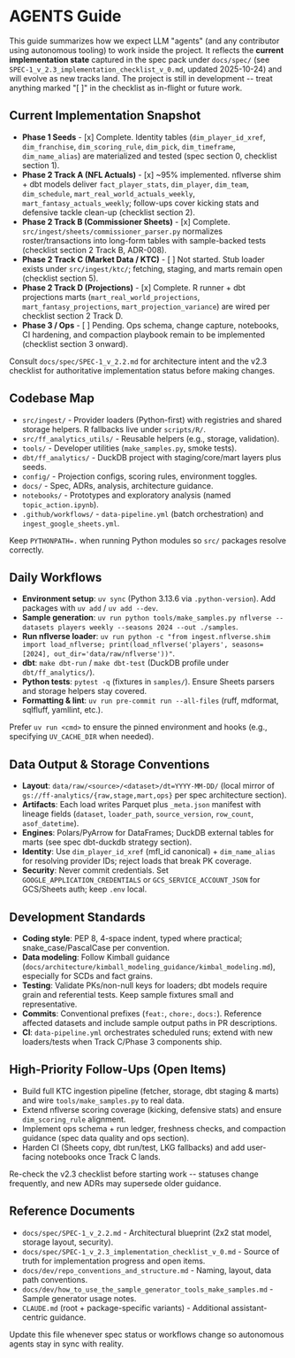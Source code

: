 # AGENTS Guide

This guide summarizes how we expect LLM "agents" (and any contributor using autonomous tooling) to work inside the project. It reflects the **current implementation state** captured in the spec pack under `docs/spec/` (see `SPEC-1_v_2.3_implementation_checklist_v_0.md`, updated 2025-10-24) and will evolve as new tracks land. The project is still in development -- treat anything marked "[ ]" in the checklist as in-flight or future work.

## Current Implementation Snapshot

- **Phase 1 Seeds** - [x] Complete. Identity tables (`dim_player_id_xref`, `dim_franchise`, `dim_scoring_rule`, `dim_pick`, `dim_timeframe`, `dim_name_alias`) are materialized and tested (spec section 0, checklist section 1).
- **Phase 2 Track A (NFL Actuals)** - [x] ~95% implemented. nflverse shim + dbt models deliver `fact_player_stats`, `dim_player`, `dim_team`, `dim_schedule`, `mart_real_world_actuals_weekly`, `mart_fantasy_actuals_weekly`; follow-ups cover kicking stats and defensive tackle clean-up (checklist section 2).
- **Phase 2 Track B (Commissioner Sheets)** - [x] Complete. `src/ingest/sheets/commissioner_parser.py` normalizes roster/transactions into long-form tables with sample-backed tests (checklist section 2 Track B, ADR-008).
- **Phase 2 Track C (Market Data / KTC)** - [ ] Not started. Stub loader exists under `src/ingest/ktc/`; fetching, staging, and marts remain open (checklist section 5).
- **Phase 2 Track D (Projections)** - [x] Complete. R runner + dbt projections marts (`mart_real_world_projections`, `mart_fantasy_projections`, `mart_projection_variance`) are wired per checklist section 2 Track D.
- **Phase 3 / Ops** - [ ] Pending. Ops schema, change capture, notebooks, CI hardening, and compaction playbook remain to be implemented (checklist section 3 onward).

Consult `docs/spec/SPEC-1_v_2.2.md` for architecture intent and the v2.3 checklist for authoritative implementation status before making changes.

## Codebase Map

- `src/ingest/` - Provider loaders (Python-first) with registries and shared storage helpers. R fallbacks live under `scripts/R/`.
- `src/ff_analytics_utils/` - Reusable helpers (e.g., storage, validation).
- `tools/` - Developer utilities (`make_samples.py`, smoke tests).
- `dbt/ff_analytics/` - DuckDB project with staging/core/mart layers plus seeds.
- `config/` - Projection configs, scoring rules, environment toggles.
- `docs/` - Spec, ADRs, analysis, architecture guidance.
- `notebooks/` - Prototypes and exploratory analysis (named `topic_action.ipynb`).
- `.github/workflows/` - `data-pipeline.yml` (batch orchestration) and `ingest_google_sheets.yml`.

Keep `PYTHONPATH=.` when running Python modules so `src/` packages resolve correctly.

## Daily Workflows

- **Environment setup**: `uv sync` (Python 3.13.6 via `.python-version`). Add packages with `uv add` / `uv add --dev`.
- **Sample generation**: `uv run python tools/make_samples.py nflverse --datasets players weekly --seasons 2024 --out ./samples`.
- **Run nflverse loader**: `uv run python -c "from ingest.nflverse.shim import load_nflverse; print(load_nflverse('players', seasons=[2024], out_dir='data/raw/nflverse'))"`.
- **dbt**: `make dbt-run` / `make dbt-test` (DuckDB profile under `dbt/ff_analytics/`).
- **Python tests**: `pytest -q` (fixtures in `samples/`). Ensure Sheets parsers and storage helpers stay covered.
- **Formatting & lint**: `uv run pre-commit run --all-files` (ruff, mdformat, sqlfluff, yamllint, etc.).

Prefer `uv run <cmd>` to ensure the pinned environment and hooks (e.g., specifying `UV_CACHE_DIR` when needed).

## Data Output & Storage Conventions

- **Layout**: `data/raw/<source>/<dataset>/dt=YYYY-MM-DD/` (local mirror of `gs://ff-analytics/{raw,stage,mart,ops}` per spec architecture section).
- **Artifacts**: Each load writes Parquet plus `_meta.json` manifest with lineage fields (`dataset`, `loader_path`, `source_version`, `row_count`, `asof_datetime`).
- **Engines**: Polars/PyArrow for DataFrames; DuckDB external tables for marts (see spec dbt-duckdb strategy section).
- **Identity**: Use `dim_player_id_xref` (mfl_id canonical) + `dim_name_alias` for resolving provider IDs; reject loads that break PK coverage.
- **Security**: Never commit credentials. Set `GOOGLE_APPLICATION_CREDENTIALS` or `GCS_SERVICE_ACCOUNT_JSON` for GCS/Sheets auth; keep `.env` local.

## Development Standards

- **Coding style**: PEP 8, 4-space indent, typed where practical; snake_case/PascalCase per convention.
- **Data modeling**: Follow Kimball guidance (`docs/architecture/kimball_modeling_guidance/kimbal_modeling.md`), especially for SCDs and fact grains.
- **Testing**: Validate PKs/non-null keys for loaders; dbt models require grain and referential tests. Keep sample fixtures small and representative.
- **Commits**: Conventional prefixes (`feat:`, `chore:`, `docs:`). Reference affected datasets and include sample output paths in PR descriptions.
- **CI**: `data-pipeline.yml` orchestrates scheduled runs; extend with new loaders/tests when Track C/Phase 3 components ship.

## High-Priority Follow-Ups (Open Items)

- Build full KTC ingestion pipeline (fetcher, storage, dbt staging & marts) and wire `tools/make_samples.py` to real data.
- Extend nflverse scoring coverage (kicking, defensive stats) and ensure `dim_scoring_rule` alignment.
- Implement ops schema + run ledger, freshness checks, and compaction guidance (spec data quality and ops section).
- Harden CI (Sheets copy, dbt run/test, LKG fallbacks) and add user-facing notebooks once Track C lands.

Re-check the v2.3 checklist before starting work -- statuses change frequently, and new ADRs may supersede older guidance.

## Reference Documents

- `docs/spec/SPEC-1_v_2.2.md` - Architectural blueprint (2x2 stat model, storage layout, security).
- `docs/spec/SPEC-1_v_2.3_implementation_checklist_v_0.md` - Source of truth for implementation progress and open items.
- `docs/dev/repo_conventions_and_structure.md` - Naming, layout, data path conventions.
- `docs/dev/how_to_use_the_sample_generator_tools_make_samples.md` - Sample generator usage notes.
- `CLAUDE.md` (root + package-specific variants) - Additional assistant-centric guidance.

Update this file whenever spec status or workflows change so autonomous agents stay in sync with reality.

